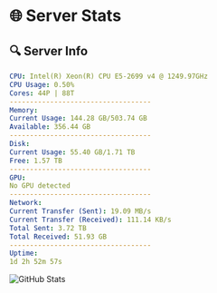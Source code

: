 # 🌐 Server Stats
## 🔍 Server Info
```yaml
CPU: Intel(R) Xeon(R) CPU E5-2699 v4 @ 1249.97GHz
CPU Usage: 0.50%
Cores: 44P | 88T
-----------------------------------
Memory:
Current Usage: 144.28 GB/503.74 GB
Available: 356.44 GB
-----------------------------------
Disk:
Current Usage: 55.40 GB/1.71 TB
Free: 1.57 TB
-----------------------------------
GPU:
No GPU detected
-----------------------------------
Network:
Current Transfer (Sent): 19.09 MB/s
Current Transfer (Received): 111.14 KB/s
Total Sent: 3.72 TB
Total Received: 51.93 GB
-----------------------------------
Uptime:
1d 2h 52m 57s
```
![GitHub Stats](https://img.shields.io/badge/Updated-2025-03-09_00:15:46-blue)